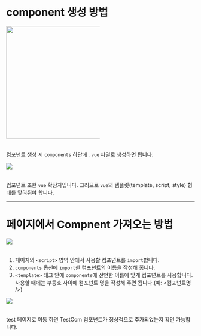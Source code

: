 <!-- prettier-ignore-start -->

# component 생성 방법

<div class="container-fluid mt-4">
    <div class=row>
        <div class="col-3 text-left">
            <img src="/guide-dev/img/fo/nuxt_com_1.png" class="img-thumbnail is-pd-10" style="width: 300px;max-width:250px;" />
        </div>
    </div>
</div>
<br>

컴포넌트 생성 시 <code>components</code> 하단에 <code>.vue</code> 파일로 생성하면 됩니다.

<div class="container-fluid mt-4">
    <div class=row>
        <div class="col-5 text-left">
            <img src="/guide-dev/img/fo/nuxt_com_2.png" class="img-thumbnail is-pd-10" />
        </div>
    </div>
</div>
<br>

컴포넌트 또한 <code>vue</code> 확장자입니다. 
그러므로 <code>vue</code>의 템플릿(template, script, style) 형태를 맞혀줘야 합니다.

---

# 페이지에서 Compnent 가져오는 방법

<div class="container-fluid mt-4">
    <div class=row>
        <div class="col-5 text-left">
            <img src="/guide-dev/img/fo/nuxt_com_5.png" class="img-thumbnail is-pd-10" />
        </div>
    </div>
</div>
<br>

1. 페이지의 `<script>` 영역 안에서 사용할 컴포넌트를 `import`합니다.
2. `components` 옵션에 `import`한 컴포넌트의 이름을 작성해 줍니다.
3. `<template>` 태그 안에 `components`에 선언한 이름에 맞게 컴포넌트를 사용합니다.
   사용할 때에는 부등호 사이에 컴포넌트 명을 작성해 주면 됩니다.(예: <컴포넌트명 />)

<div class="container-fluid mt-4">
    <div class=row>
        <div class="col-5 text-left">
            <img src="/guide-dev/img/fo/nuxt_com_6.png" class="img-thumbnail is-pd-10" />
        </div>
    </div>
</div>
<br>

test 페이지로 이동 하면 TestCom 컴포넌트가 정상적으로 추가되었는지 확인 가능합니다.

<!-- prettier-ignore-end -->
